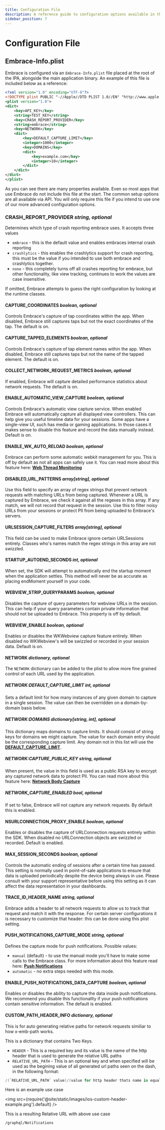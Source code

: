 ```yaml
---
title: Configuration File
description: A reference guide to configuration options available in the iOS SDK
sidebar_position: 7
---
```


# Configuration File

## Embrace-Info.plist

Embrace is configured via an `Embrace-Info.plist` file placed at the root of the IPA, alongside the main application binary. An example of this file is included below as a reference:

```xml
<?xml version="1.0" encoding="UTF-8"?>
<!DOCTYPE plist PUBLIC "-//Apple//DTD PLIST 1.0//EN" "http://www.apple.com/DTDs/PropertyList-1.0.dtd">
<plist version="1.0">
<dict>
	<key>API_KEY</key>
	<string>TEST_KEY</string>
	<key>CRASH_REPORT_PROVIDER</key>
	<string>embrace</string>
	<key>NETWORK</key>
	<dict>
		<key>DEFAULT_CAPTURE_LIMIT</key>
		<integer>1000</integer>
		<key>DOMAINS</key>
		<dict>
			<key>example.com</key>
			<integer>10</integer>
		</dict>
	</dict>
</dict>
</plist>
```

As you can see there are many properties available. Even so most apps that use Embrace do not include this file at the start. The common setup options are all available via API. You will only require this file if you intend to use one of our more advanced configuration options.

### CRASH_REPORT_PROVIDER *string, optional*

Determines which type of crash reporting embrace uses. It accepts three values

- `embrace` - this is the default value and enables embraces internal crash reporting
- `crashlytics` - this enables the crashlytics support for crash reporting, this must be the value if you intended to use both embrace and crashlytics together.
- `none` - this completely turns off all crashes reporting for embrace, but other functionality, like view tracking, continues to work the values are case insensitive.

If omitted, Embrace attempts to guess the right configuration by looking at the runtime classes.

#### CAPTURE_COORDINATES *boolean, optional*

Controls Embrace's capture of tap coordinates within the app. When disabled, Embrace still captures taps but not the exact coordinates of the tap. The default is on.

#### CAPTURE_TAPPED_ELEMENTS *boolean, optional*

Controls Embrace's capture of tap element names within the app. When disabled, Embrace still captures taps but not the name of the tapped element. The default is on.

#### COLLECT_NETWORK_REQUEST_METRICS *boolean, optional*

If enabled, Embrace will capture detailed performance statistics about network requests. The default is on.

#### ENABLE_AUTOMATIC_VIEW_CAPTURE *boolean, optional*

Controls Embrace's automatic view capture service. When enabled Embrace will automatically capture all displayed view controllers. This can help give you useful timeline data for your sessions. Some apps have a single-view UI, such has media or gaming applications. In those cases it makes sense to disable this feature and record the data manually instead. Default is on.

#### ENABLE_WK_AUTO_RELOAD *boolean, optional*

Embrace can perform some automatic webkit management for you. This is off by default as not all apps can safely use it. You can read more about this feature here: [**Web Thread Monitoring**](/ios/5x/features/web-thread-monitoring)

#### DISABLED_URL_PATTERNS *array[string], optional*

Use this field to specify an array of regex strings that prevent network requests with matching URLs from being captured. Whenever a URL is captured by Embrace, we check it against all the regexes in this array. If any match, we will not record that request in the session. Use this to filter noisy URLs from your sessions or protect PII from being uploaded to Embrace's servers.

#### URLSESSION_CAPTURE_FILTERS *array[string], optional*

This field can be used to make Embrace ignore certain URLSessions entirely. Classes who's names match the regex strings in this array are not swizzled.

#### STARTUP_AUTOEND_SECONDS *int, optional*

When set, the SDK will attempt to automatically end the startup moment when the application settles. This method will never be as accurate as placing endMoment yourself in your code.

#### WEBVIEW_STRIP_QUERYPARAMS *boolean, optional*

Disables the capture of query parameters for webview URLs in the session. This can help if your query parameters contain private information that should not be uploaded to Embrace. This property is off by default.

#### WEBVIEW_ENABLE *boolean, optional*

Enables or disables the WKWebview capture feature entirely. When disabled no WKWebview's will be swizzled or recorded in your session data. Default is on.

#### NETWORK *dictionary, optional*

The `NETWORK` dictionary can be added to the plist to allow more fine grained control of each URL used by the application.

##### NETWORK:DEFAULT_CAPTURE_LIMIT *int, optional*

Sets a default limit for how many instances of any given domain to capture in a single session. The value can then be overridden on a domain-by-domain basis below.

##### NETWORK:DOMAINS *dictionary[string, int], optional*

This dictionary maps domains to capture limits. It should consist of string keys for domains we might capture. The value for each domain entry should be the corresponding capture limit. Any domain not in this list will use the [**DEFAULT_CAPTURE_LIMIT**](#network-int-optional).

##### NETWORK:CAPTURE_PUBLIC_KEY *string, optional*

When present, the value in this field is used as a public RSA key to encrypt any captured network data to protect PII. You can read more about this feature here: [**Network Body Capture**](/ios/5x/features/network-body-capture)

##### NETWORK_CAPTURE_ENABLED *bool, optional*

If set to false, Embrace will not capture any network requests. By default this is enabled.

#### NSURLCONNECTION_PROXY_ENABLE *boolean, optional*

Enables or disables the capture of URLConnection requests entirely within the SDK. When disabled no URLConnection objects are swizzled or recorded. Default is enabled.

#### MAX_SESSION_SECONDS *boolean, optional*

Controls the automatic ending of sessions after a certain time has passed. This setting is normally used in point-of-sale applications to ensure that data is uploaded periodically despite the device being always in use. Please consult with your support representative before using this setting as it can affect the data representation in your dashboards.

#### TRACE_ID_HEADER_NAME *string, optional*

Embrace adds a header to all network requests to allow us to track that request and match it with the response. For certain server configurations it is necessary to customize that header: this can be done using this plist setting.

#### PUSH_NOTIFICATIONS_CAPTURE_MODE *string, optional*

Defines the capture mode for push notifications. Possible values:
- `manual` (default) - to use the manual mode you'll have to make some calls to the Embrace class. For more information about this feature read here: [**Push Notifications**](/ios/5x/features/push-notifications)
- `automatic` - no extra steps needed with this mode.

#### ENABLE_PUSH_NOTIFICATIONS_DATA_CAPTURE *boolean, optional*

Enables or disables the ability to capture the data inside push notifications. We recommend you disable this functionallty if your push notifications contain sensitive information. The default is enabled.

#### CUSTOM_PATH_HEADER_INFO *dictionary, optional*

This is for auto generating relative paths for network requests similiar to how x-emb-path works.

This is a dictionary that contains Two Keys.

- `HEADER` - This is a required key and its value is the name of the http header that is used to generate the relative URL paths
- `RELATIVE_URL_PATH` - This is an optional key and when specified will be used as the begining value of all generated url paths seen on the dash, in the following format:

```swift
/(`RELATIVE_URL_PATH` value)/(value for http header thats name is equal to the value of HEADER)
```

Here is an example use case

<img src={require('@site/static/images/ios-custom-header-example.png').default} />

This is a resulting Relative URL with above use case

```text
/graphql/Notifications
```
